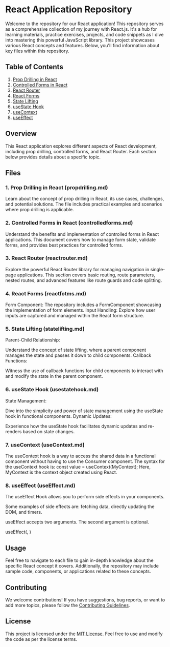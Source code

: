 # React Application Repository

Welcome to the repository for our React application! This repository serves as a comprehensive collection of my journey with React.js. It's a hub for learning materials, practice exercises, projects, and code snippets as I dive into mastering this powerful JavaScript library. This project showcases various React concepts and features. Below, you'll find information about key files within this repository.

## Table of Contents

1. [Prop Drilling in React](propdrilling.md)
2. [Controlled Forms in React](controlledforms.md)
3. [React Router](reactrouter.md)
4. [React Forms](reactfotms.md)
5. [State Lifting](statelifting.md)
6. [useState Hook](usestatehook.md)
7. [useContext](useContext.md)
8. [useEffect](useEffect.md)

## Overview

This React application explores different aspects of React development, including prop drilling, controlled forms, and React Router. Each section below provides details about a specific topic.

## Files

### 1. Prop Drilling in React (propdrilling.md)

Learn about the concept of prop drilling in React, its use cases, challenges, and potential solutions. The file includes practical examples and scenarios where prop drilling is applicable.

### 2. Controlled Forms in React (controlledforms.md)

Understand the benefits and implementation of controlled forms in React applications. This document covers how to manage form state, validate forms, and provides best practices for controlled forms.

### 3. React Router (reactrouter.md)

Explore the powerful React Router library for managing navigation in single-page applications. This section covers basic routing, route parameters, nested routes, and advanced features like route guards and code splitting.

### 4. React Forms (reactfotms.md)
Form Component:
The repository includes a FormComponent showcasing the implementation of form elements.
Input Handling:
Explore how user inputs are captured and managed within the React form structure.

### 5. State Lifting (statelifting.md)
Parent-Child Relationship:

Understand the concept of state lifting, where a parent component manages the state and passes it down to child components.
Callback Functions:

Witness the use of callback functions for child components to interact with and modify the state in the parent component.

### 6. useState Hook (usestatehook.md)
State Management:

Dive into the simplicity and power of state management using the useState hook in functional components.
Dynamic Updates:

Experience how the useState hook facilitates dynamic updates and re-renders based on state changes.

### 7. useContext (useContext.md)

The useContext hook is a way to access the shared data in a functional component without having to use the Consumer component. The syntax for the useContext hook is: const value = useContext(MyContext); Here, MyContext is the context object created using React.

### 8. useEffect (useEffect.md)
The useEffect Hook allows you to perform side effects in your components.

Some examples of side effects are: fetching data, directly updating the DOM, and timers.

useEffect accepts two arguments. The second argument is optional.

useEffect(<function>, <dependency>)

## Usage

Feel free to navigate to each file to gain in-depth knowledge about the specific React concept it covers. Additionally, the repository may include sample code, components, or applications related to these concepts.

## Contributing

We welcome contributions! If you have suggestions, bug reports, or want to add more topics, please follow the [Contributing Guidelines](CONTRIBUTING.md).

## License

This project is licensed under the [MIT License](LICENSE). Feel free to use and modify the code as per the license terms.
